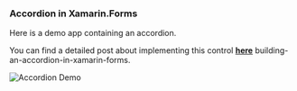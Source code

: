 
### Accordion in Xamarin.Forms

  

Here is a demo app containing an accordion.

You can find a detailed post about implementing this control __[here](https://doumer.me/building-an-accordion-in-xamarin-forms)__ building-an-accordion-in-xamarin-forms.

![Accordion Demo](./assests/demo.gif)